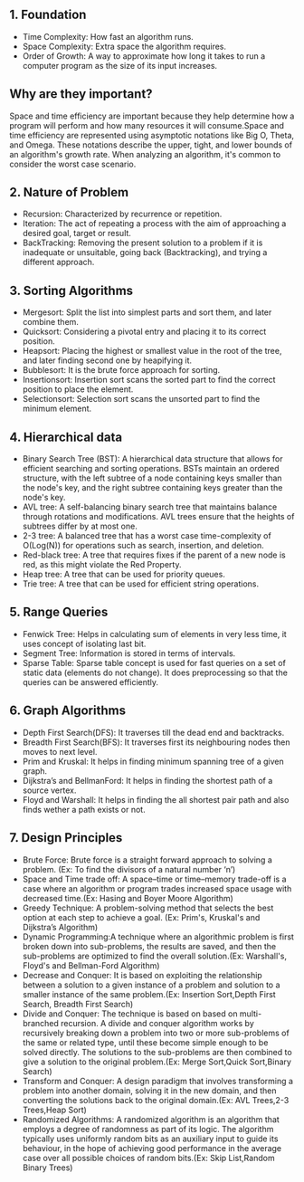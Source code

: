 ## 1. Foundation
- Time Complexity: How fast an algorithm runs.  
- Space Complexity: Extra space the algorithm requires.   
- Order of Growth: A way to approximate how long it takes to run a computer program as the size of its input increases.
## Why are they important? 
Space and time efficiency are important because they help determine how a program will perform and how many resources it will consume.Space and time efficiency are represented using asymptotic notations like Big O, Theta, and Omega. These notations describe the upper, tight, and lower bounds of an algorithm's growth rate. When analyzing an algorithm, it's common to consider the worst case scenario.

## 2. Nature of Problem 
- Recursion: Characterized by recurrence or repetition.  
- Iteration: The act of repeating a process with the aim of approaching a desired goal, target or result.  
- BackTracking: Removing the present solution to a problem if it is inadequate or unsuitable, going back (Backtracking), and trying a different approach.

## 3. Sorting Algorithms
- Mergesort: Split the list into simplest parts and sort them, and later combine them.  
- Quicksort: Considering a pivotal entry and placing it to its correct position.  
- Heapsort: Placing the highest or smallest value in the root of the tree, and later finding second one by heapifying it.
- Bubblesort: It is the brute force approach for sorting.
- Insertionsort: Insertion sort scans the sorted part to find the correct position to place the element.
- Selectionsort: Selection sort scans the unsorted part to find the minimum element.

## 4. Hierarchical data
- Binary Search Tree (BST): A hierarchical data structure that allows for efficient searching and sorting operations. BSTs maintain an ordered structure, with the left subtree of a node containing keys smaller than the node's key, and the right subtree containing keys greater than the node's key.
- AVL tree: A self-balancing binary search tree that maintains balance through rotations and modifications. AVL trees ensure that the heights of subtrees differ by at most one.
- 2-3 tree: A balanced tree that has a worst case time-complexity of O(Log(N)) for operations such as search, insertion, and deletion.
- Red-black tree: A tree that requires fixes if the parent of a new node is red, as this might violate the Red Property.
- Heap tree: A tree that can be used for priority queues.
- Trie tree: A tree that can be used for efficient string operations.

## 5. Range Queries
- Fenwick Tree: Helps in calculating sum of elements in very less time, it uses concept of isolating last bit.  
- Segment Tree: Information is stored in terms of intervals.
- Sparse Table: Sparse table concept is used for fast queries on a set of static data (elements do not change). It does preprocessing so that the queries can be answered efficiently.

## 6. Graph Algorithms
- Depth First Search(DFS): It traverses till the dead end and backtracks.  
- Breadth First Search(BFS): It traverses first its neighbouring nodes then moves to next level.  
- Prim and Kruskal: It helps in finding minimum spanning tree of a given graph.  
- Dijkstra’s and BellmanFord: It helps in finding the shortest path of a source vertex.  
- Floyd and Warshall: It helps in finding the all shortest pair path and also finds wether a path exists or not.

## 7. Design Principles
- Brute Force: Brute force is a straight forward approach to solving a problem.
  (Ex: To find the divisors of a natural number ‘n’) 
- Space and Time trade off: A space–time or time–memory trade-off is a case where an algorithm or program trades increased space usage with decreased time.(Ex: Hasing and Boyer Moore Algorithm)  
- Greedy Technique: A problem-solving method that selects the best option at each step to achieve a goal.  (Ex: Prim's, Kruskal's and Dijkstra’s Algorithm)
- Dynamic Programming:A technique where an algorithmic problem is first broken down into sub-problems, the results are saved, and then the sub-problems are optimized to find the overall solution.(Ex: Warshall's, Floyd's and Bellman-Ford Algorithm)
- Decrease and Conquer: It is based on exploiting the relationship between a solution to a given instance of a
problem and solution to a smaller instance of the same problem.(Ex: Insertion Sort,Depth First Search, Breadth First Search)
- Divide and Conquer: The technique is based on based on multi-branched recursion. A divide and conquer
algorithm works by recursively breaking down a problem into two or more sub-problems
of the same or related type, until these become simple enough to be solved directly. The
solutions to the sub-problems are then combined to give a solution to the original
problem.(Ex: Merge Sort,Quick Sort,Binary Search)
- Transform and Conquer: A design paradigm that involves transforming a problem into another domain, solving it in the new domain, and then converting the solutions back to the original domain.(Ex: AVL Trees,2-3 Trees,Heap Sort)
- Randomized Algorithms: A randomized algorithm is an algorithm that employs a degree of randomness as part of
its logic. The algorithm typically uses uniformly random bits as an auxiliary input to guide
its behaviour, in the hope of achieving good performance in the average case over all
possible choices of random bits.(Ex: Skip List,Random Binary Trees)
